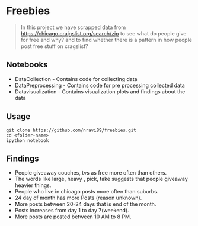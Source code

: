 # Freebies

> In this project we have scrapped data from https://chicago.craigslist.org/search/zip to see what do people give for free and why?
> and to find whether there is a pattern in how people post free stuff on cragslist?

## Notebooks

* DataCollection - Contains code for collecting data 
* DataPreprocessing - Contains code for pre processing collected data
* Datavisualization - Contains visualization plots and findings about the data


## Usage
```
git clone https://github.com/nravi89/freebies.git
cd <folder-name>
ipython notebook
```
## Findings

* People giveaway couches, tvs as free more often than others.
* The words like large, heavy , pick, take suggests that people giveaway heavier things.
* People who live in chicago posts more often than suburbs.
* 24 day of month has more Posts (reason unknown).
* More posts between 20-24 days that is end of the month.
* Posts increases from day 1 to day 7(weekend).
* More posts are posted between 10 AM to 8 PM.
